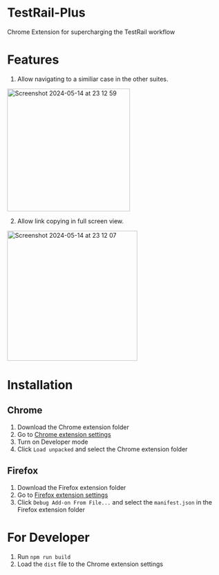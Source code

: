 # TestRail-Plus
Chrome Extension for supercharging the TestRail workflow

# Features
1. Allow navigating to a similiar case in the other suites.
<img width="284" alt="Screenshot 2024-05-14 at 23 12 59" src="https://github.com/StevenChenWaiHo/TestRail-Plus/assets/122108964/88af5096-16f4-4f76-a216-04140b8a8229">

2. Allow link copying in full screen view.
<img width="301" alt="Screenshot 2024-05-14 at 23 12 07" src="https://github.com/StevenChenWaiHo/TestRail-Plus/assets/122108964/9ab9f299-d75c-49c2-be26-ab145a17d872">

# Installation
## Chrome
1. Download the Chrome extension folder
2. Go to [Chrome extension settings](chrome://extensions/)
3. Turn on Developer mode
4. Click `Load unpacked` and select the Chrome extension folder

## Firefox
1. Download the Firefox extension folder
2. Go to [Firefox extension settings](about:debugging#/runtime/this-firefox)
3. Click `Debug Add-on From File...` and select the `manifest.json` in the Firefox extension folder

# For Developer
1. Run `npm run build`
2. Load the `dist` file to the Chrome extension settings
